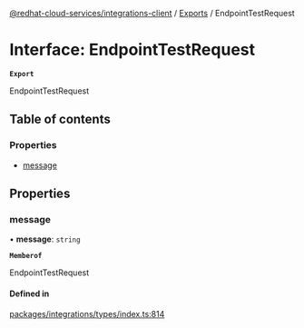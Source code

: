 [@redhat-cloud-services/integrations-client](../README.md) / [Exports](../modules.md) / EndpointTestRequest

# Interface: EndpointTestRequest

**`Export`**

EndpointTestRequest

## Table of contents

### Properties

- [message](EndpointTestRequest.md#message)

## Properties

### message

• **message**: `string`

**`Memberof`**

EndpointTestRequest

#### Defined in

[packages/integrations/types/index.ts:814](https://github.com/RedHatInsights/javascript-clients/blob/main/packages/integrations/types/index.ts#L814)
